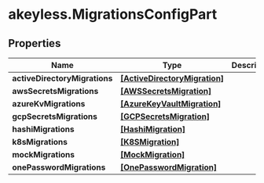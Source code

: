 # akeyless.MigrationsConfigPart

## Properties

Name | Type | Description | Notes
------------ | ------------- | ------------- | -------------
**activeDirectoryMigrations** | [**[ActiveDirectoryMigration]**](ActiveDirectoryMigration.md) |  | [optional] 
**awsSecretsMigrations** | [**[AWSSecretsMigration]**](AWSSecretsMigration.md) |  | [optional] 
**azureKvMigrations** | [**[AzureKeyVaultMigration]**](AzureKeyVaultMigration.md) |  | [optional] 
**gcpSecretsMigrations** | [**[GCPSecretsMigration]**](GCPSecretsMigration.md) |  | [optional] 
**hashiMigrations** | [**[HashiMigration]**](HashiMigration.md) |  | [optional] 
**k8sMigrations** | [**[K8SMigration]**](K8SMigration.md) |  | [optional] 
**mockMigrations** | [**[MockMigration]**](MockMigration.md) |  | [optional] 
**onePasswordMigrations** | [**[OnePasswordMigration]**](OnePasswordMigration.md) |  | [optional] 



